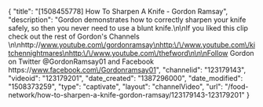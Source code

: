 {
    "title": "[1508455778] How To Sharpen A Knife - Gordon Ramsay",
    "description": "Gordon demonstrates how to correctly sharpen your knife safely, so then you never need to use a blunt knife.\n\nIf you liked this clip check out the rest of Gordon's Channels \n\nhttp:\/\/www.youtube.com\/gordonramsay\nhttp:\/\/www.youtube.com\/kitchennightmares\nhttp:\/\/www.youtube.com\/thefword\n\n\nFollow Gordon on Twitter @GordonRamsay01 and Facebook https:\/\/www.facebook.com\/Gordonramsay01",
    "channelid": "123179143",
    "videoid": "123179201",
    "date_created": "1387296000",
    "date_modified": "1508373259",
    "type": "captivate",
    "layout": "channelVideo",
    "url": "\/food-network\/how-to-sharpen-a-knife-gordon-ramsay\/123179143-123179201"
}